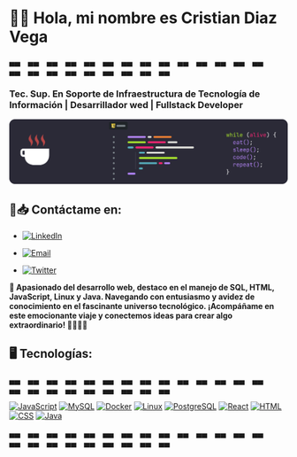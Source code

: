 # 👋🏻 Hola, mi nombre es Cristian Diaz Vega
▄▄ ▄▄ ▄▄ ▄▄ ▄▄ ▄▄ ▄▄ ▄▄ ▄▄ ▄▄ ▄▄ ▄▄ ▄▄ ▄▄ ▄▄ ▄▄ ▄▄ ▄▄ ▄▄ ▄▄ ▄▄ ▄▄ ▄▄ 
### Tec. Sup. En Soporte de Infraestructura de Tecnología de Información | Desarrillador wed | Fullstack Developer

![./code.png](https://github.com/crisvegadiaz/crisvegadiaz/blob/main/code.png)

## 📨📥 Contáctame en:

- [![LinkedIn](https://img.shields.io/badge/LinkedIn-0077B5?style=for-the-badge&logo=linkedin&logoColor=white&labelColor=101010)](https://www.linkedin.com/in/cristian-diaz-vega-7a186521b/)

- [![Email](https://img.shields.io/badge/Email-D14836?style=for-the-badge&logo=gmail&logoColor=white&labelColor=101010)](alexander85vega@gmail.com)

- [![Twitter](https://img.shields.io/badge/Twitter-1DA1F2?style=for-the-badge&logo=twitter&logoColor=white&labelColor=101010)](https://twitter.com/cristiandiazve3)

**🚀 Apasionado del desarrollo web, destaco en el manejo de SQL, HTML, JavaScript, Linux y Java. Navegando con entusiasmo y avidez de conocimiento en el fascinante universo tecnológico. ¡Acompáñame en este emocionante viaje y conectemos ideas para crear algo extraordinario! 👩🏻‍💻💡**



## 🖥️ Tecnologías:

▄▄ ▄▄ ▄▄ ▄▄ ▄▄ ▄▄ ▄▄ ▄▄ ▄▄ ▄▄ ▄▄ ▄▄ ▄▄ ▄▄ ▄▄ ▄▄ ▄▄ ▄▄ ▄▄ ▄▄ ▄▄ ▄▄ ▄▄ 

[![JavaScript](https://img.shields.io/badge/JavaScript-F7DF1E?style=for-the-badge&logo=javascript&logoColor=white&labelColor=101010)]()
[![MySQL](https://img.shields.io/badge/MySQL-4479A1?style=for-the-badge&logo=mysql&logoColor=white&labelColor=101010)]()
[![Docker](https://img.shields.io/badge/Docker-blue?style=for-the-badge&logo=docker&logoColor=white&labelColor=101010)]()
[![Linux](https://img.shields.io/badge/Linux-black?style=for-the-badge&logo=linux&logoColor=white&labelColor=101010)]() 
[![PostgreSQL](https://img.shields.io/badge/PostgreSQL-blue?style=for-the-badge&logo=postgresql&logoColor=white&labelColor=101010)]() 
[![React](https://img.shields.io/badge/React-blue?style=for-the-badge&logo=react&logoColor=white&labelColor=101010)]()
[![HTML](https://img.shields.io/badge/HTML5-E34F26?style=for-the-badge&logo=html5&logoColor=white&labelColor=101010)]() 
[![CSS](https://img.shields.io/badge/CSS3-1572B6?style=for-the-badge&logo=css3&logoColor=white&labelColor=101010)]()
[![Java](https://img.shields.io/badge/Java-orange?style=for-the-badge&logo=java&logoColor=white&labelColor=101010)]()

▄▄ ▄▄ ▄▄ ▄▄ ▄▄ ▄▄ ▄▄ ▄▄ ▄▄ ▄▄ ▄▄ ▄▄ ▄▄ ▄▄ ▄▄ ▄▄ ▄▄ ▄▄ ▄▄ ▄▄ ▄▄ ▄▄ ▄▄ 


